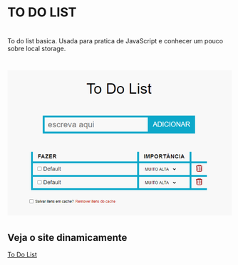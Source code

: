 # TO DO LIST

#

<p>
    To do list basica. Usada para pratica de JavaScript e conhecer um pouco sobre local storage.
</p>

<h1 aling="center">
    <img alt="to do list" title="to do list" src="./git/todolist.PNG"/>
</h1>

## Veja o site dinamicamente

<a href="https://vsenvolvedor.github.io/To-do-list/">To Do List</a>


